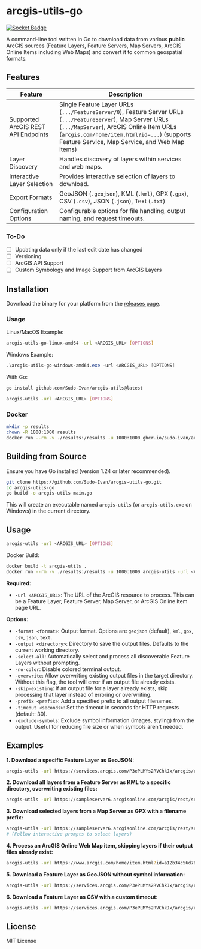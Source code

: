 # arcgis-utils-go

[![Socket Badge](https://socket.dev/api/badge/go/package/github.com/Sudo-Ivan/arcgis-utils?version=v0.6.0)](https://socket.dev/go/package/github.com/Sudo-Ivan/arcgis-utils?version=v0.6.0)

A command-line tool written in Go to download data from various **public** ArcGIS sources (Feature Layers, Feature Servers, Map Servers, ArcGIS Online Items including Web Maps) and convert it to common geospatial formats.

## Features

| Feature                                      | Description                                                                                                                               |
| -------------------------------------------- | ----------------------------------------------------------------------------------------------------------------------------------------- |
| Supported ArcGIS REST API Endpoints          | Single Feature Layer URLs (`.../FeatureServer/0`), Feature Server URLs (`.../FeatureServer`), Map Server URLs (`.../MapServer`), ArcGIS Online Item URLs (`arcgis.com/home/item.html?id=...`) (supports Feature Service, Map Service, and Web Map items) |
| Layer Discovery                              | Handles discovery of layers within services and web maps.                                                                                 |
| Interactive Layer Selection                  | Provides interactive selection of layers to download.                                                                                    |
| Export Formats                               | GeoJSON (`.geojson`), KML (`.kml`), GPX (`.gpx`), CSV (`.csv`), JSON (`.json`), Text (`.txt`)                                             |
| Configuration Options                        | Configurable options for file handling, output naming, and request timeouts.                                                              |

### To-Do

- [ ] Updating data only if the last edit date has changed
- [ ] Versioning
- [ ] ArcGIS API Support
- [ ] Custom Symbology and Image Support from ArcGIS Layers

## Installation

Download the binary for your platform from the [releases page](https://github.com/Sudo-Ivan/arcgis-utils/releases). 

### Usage

Linux/MacOS Example:

```bash
arcgis-utils-go-linux-amd64 -url <ARCGIS_URL> [OPTIONS]
```

Windows Example:

```powershell
.\arcgis-utils-go-windows-amd64.exe -url <ARCGIS_URL> [OPTIONS]
```

With Go:

```bash
go install github.com/Sudo-Ivan/arcgis-utils@latest
```

```bash
arcgis-utils -url <ARCGIS_URL> [OPTIONS]
```

### Docker

```bash
mkdir -p results
chown -R 1000:1000 results
docker run --rm -v ./results:/results -u 1000:1000 ghcr.io/sudo-ivan/arcgis-utils:latest -url <ARCGIS_URL> [OPTIONS]
```

## Building from Source

Ensure you have Go installed (version 1.24 or later recommended).

```bash
git clone https://github.com/Sudo-Ivan/arcgis-utils-go.git
cd arcgis-utils-go
go build -o arcgis-utils main.go
```

This will create an executable named `arcgis-utils` (or `arcgis-utils.exe` on Windows) in the current directory.

## Usage

```bash
arcgis-utils -url <ARCGIS_URL> [OPTIONS]
```

Docker Build:

```bash
docker build -t arcgis-utils .
docker run --rm -v ./results:/results -u 1000:1000 arcgis-utils -url <ARCGIS_URL> [OPTIONS]
```

**Required:**

*   `-url <ARCGIS_URL>`: The URL of the ArcGIS resource to process. This can be a Feature Layer, Feature Server, Map Server, or ArcGIS Online Item page URL.

**Options:**

*   `-format <format>`: Output format. Options are `geojson` (default), `kml`, `gpx`, `csv`, `json`, `text`.
*   `-output <directory>`: Directory to save the output files. Defaults to the current working directory.
*   `-select-all`: Automatically select and process all discoverable Feature Layers without prompting.
*   `-no-color`: Disable colored terminal output.
*   `-overwrite`: Allow overwriting existing output files in the target directory. Without this flag, the tool will error if an output file already exists.
*   `-skip-existing`: If an output file for a layer already exists, skip processing that layer instead of erroring or overwriting.
*   `-prefix <prefix>`: Add a specified prefix to all output filenames.
*   `-timeout <seconds>`: Set the timeout in seconds for HTTP requests (default: 30).
*   `-exclude-symbols`: Exclude symbol information (images, styling) from the output. Useful for reducing file size or when symbols aren't needed.

## Examples

**1. Download a specific Feature Layer as GeoJSON:**

```bash
arcgis-utils -url https://services.arcgis.com/P3ePLMYs2RVChkJx/arcgis/rest/services/World_Time_Zones/FeatureServer/0
```

**2. Download all layers from a Feature Server as KML to a specific directory, overwriting existing files:**

```bash
arcgis-utils -url https://sampleserver6.arcgisonline.com/arcgis/rest/services/EmergencyFacilities/FeatureServer -format kml -output ./kml_output -select-all -overwrite
```

**3. Download selected layers from a Map Server as GPX with a filename prefix:**

```bash
arcgis-utils -url https://sampleserver6.arcgisonline.com/arcgis/rest/services/USA/MapServer -format gpx -prefix USA_Data_
# (Follow interactive prompts to select layers)
```

**4. Process an ArcGIS Online Web Map item, skipping layers if their output files already exist:**

```bash
arcgis-utils -url https://www.arcgis.com/home/item.html?id=a12b34c56d78e90f1234567890abcdef -skip-existing
```

**5. Download a Feature Layer as GeoJSON without symbol information:**

```bash
arcgis-utils -url https://services.arcgis.com/P3ePLMYs2RVChkJx/arcgis/rest/services/World_Time_Zones/FeatureServer/0 -exclude-symbols
```

**6. Download a Feature Layer as CSV with a custom timeout:**

```bash
arcgis-utils -url https://services.arcgis.com/P3ePLMYs2RVChkJx/arcgis/rest/services/World_Time_Zones/FeatureServer/0 -format csv -timeout 60
```

## License

MIT License
